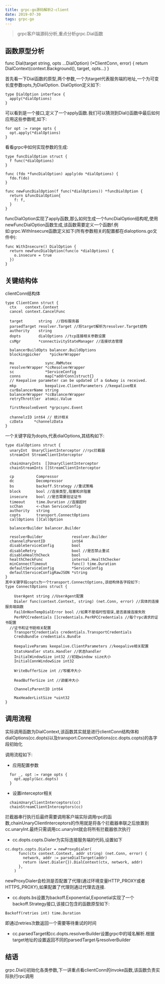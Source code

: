 ```yaml
---
title: grpc-go源码解析2-client
date: 2019-07-30
tags: grpc-go
---
```


>grpc客户端源码分析,重点分析grpc.Dial函数

## 函数原型分析
func Dial(target string, opts ...DialOption) (*ClientConn, error) {
  return DialContext(context.Background(), target, opts...)
}

首先看一下Dial函数的原型,两个参数,一个为target代表服务端的地址,一个为可变长度参数opts,为DialOption.
DialOption定义如下:
```
type DialOption interface {
  apply(*dialOptions)
}
```
可以看到是一个接口,定义了一个apply函数.我们可以猜测到Dial()函数中最后如何应用这些参数呢,如下:
```
for opt := range opts {
  opt.apply(*dialOptions)
}
```

看看grpc中如何实现参数的生成:
```
type funcDialOption struct {
  f func(*dialOptions)
}

func (fdo *funcDialOption) apply(do *dialOptions) {
  fdo.f(do)
}

func newFuncDialOption(f func(*dialOptions)) *funcDialOption {
  return &funcDialOption{
    f: f,
  }
}
```
funcDialOption实现了apply函数,那么如何生成一个funcDialOption结构呢,使用newFuncDialOption函数生成,该函数需要定义一个函数f.例如:grpc.WithInsecure函数定义如下(所有参数相关的配置都在dialoptions.go文件中):
```
func WithInsecure() DialOption {
  return newFuncDialOption(func(o *dialOptions) {
    o.insecure = true
  })
}
```
## 关键结构体
clientConn结构体
```
type ClientConn struct {
  ctx    context.Context
  cancel context.CancelFunc

  target       string  //目标服务器
  parsedTarget resolver.Target //将target解析为resolver.Target结构
  authority    string
  dopts        dialOptions //tcp连接相关参数设置
  csMgr        *connectivityStateManager //连接状态管理

  balancerBuildOpts balancer.BuildOptions
  blockingpicker    *pickerWrapper

  mu              sync.RWMutex
  resolverWrapper *ccResolverWrapper
  sc              *ServiceConfig 
  conns           map[*addrConn]struct{}
  // Keepalive parameter can be updated if a GoAway is received.
  mkp             keepalive.ClientParameters //keepalive相关
  curBalancerName string
  balancerWrapper *ccBalancerWrapper
  retryThrottler  atomic.Value

  firstResolveEvent *grpcsync.Event

  channelzID int64 // 统计相关
  czData     *channelzData
}
```

一个关键字段为dopts,代表dialOptions,其结构如下:
```
type dialOptions struct {
  unaryInt  UnaryClientInterceptor //rpc拦截器
  streamInt StreamClientInterceptor 

  chainUnaryInts  []UnaryClientInterceptor
  chainStreamInts []StreamClientInterceptor

  cp          Compressor
  dc          Decompressor
  bs          backoff.Strategy //重试策略
  block       bool //连接类型,阻塞和非阻塞
  insecure    bool //是否需要验证证书
  timeout     time.Duration //连接超时
  scChan      <-chan ServiceConfig 
  authority   string
  copts       transport.ConnectOptions
  callOptions []CallOption
  
  balancerBuilder balancer.Builder

  resolverBuilder             resolver.Builder
  channelzParentID            int64
  disableServiceConfig        bool
  disableRetry                bool //是否禁止重试
  disableHealthCheck          bool
  healthCheckFunc             internal.HealthChecker
  minConnectTimeout           func() time.Duration
  defaultServiceConfig        *ServiceConfig
  defaultServiceConfigRawJSON *string
}
其中关键字段copts为一个transport.ConnectOptions,该结构体各字段如下:
type ConnectOptions struct {
	
	UserAgent string //UserAgent配置
	Dialer func(context.Context, string) (net.Conn, error) //具体的连接服务端函数
	FailOnNonTempDialError bool //如果不是临时性错误,是否直接连接失败
	PerRPCCredentials []credentials.PerRPCCredentials //每个rpc请求的证书配置
  //证书和证书链相关配置
	TransportCredentials credentials.TransportCredentials
	CredsBundle credentials.Bundle

	KeepaliveParams keepalive.ClientParameters //keepalive相关配置
	StatsHandler stats.Handler //状态handler
	InitialWindowSize int32 //初始window size大小
	InitialConnWindowSize int32
	
	WriteBufferSize int //写缓冲大小
	
	ReadBufferSize int //读缓冲大小
	
	ChannelzParentID int64
	
	MaxHeaderListSize *uint32
}

```
## 调用流程
实际调用函数为DialContext,该函数其实就是进行clientConn结构体和dialOptions(cc.dopts)以及transport.ConnectOptions(cc.dopts.copts)的各字段初始化

调用流程如下:
* 应用配置参数
```
  for _, opt := range opts {
    opt.apply(&cc.dopts)
  }
```
* 设置interceptor相关
```
  chainUnaryClientInterceptors(cc)
  chainStreamClientInterceptors(cc)
```

拦截器串行执行后最终需要调用客户端实际调用rpc的函数,chainUnaryClientInterceptors的作用就是将各个拦截器串联之后放置到cc.unaryInt.最终只需调用cc.unaryInt就会将所有拦截器依次执行

* cc.dopts.copts.Dialer为实际连接服务端的代码,设置如下
```
cc.dopts.copts.Dialer = newProxyDialer(
      func(ctx context.Context, addr string) (net.Conn, error) {
        network, addr := parseDialTarget(addr)
        return (&net.Dialer{}).DialContext(ctx, network, addr)
      },
    )
```
newProxyDialer会检测是否配置了代理(通过环境变量HTTP_PROXY或者HTTPS_PROXY),如果配置了代理则通过代理去连接.



* cc.dopts.bs设置为backoff.Exponential,Exponetial实现了一个backoff.Strategy接口,该接口包含的函数原型如下:
```
Backoff(retries int) time.Duration
```
即通过retries次数返回一个需要等待重试的时间


* cc.parsedTarget和cc.dopts.resolverBuilder设置grpc中的域名解析.根据target地址的设置返回不同的parsedTarget与resolverBuilder

## 结语

grpc.Dial()初始化各类参数,下一讲重点看clientConn的invoke函数,该函数负责实际执行rpc调用

